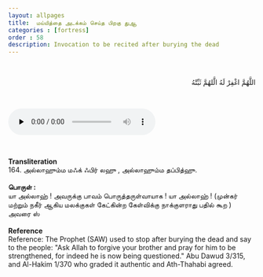 ```yaml
---
layout: allpages
title:  மய்யித்தை அடக்கம் செய்த பிறகு துஆ
categories : [fortress]
order : 58
description: Invocation to be recited after burying the dead
---
```


&nbsp;
<div class="arabictext" dir="RTL">

اللَّهُمَّ اغْفِرْ لَهُ الَّلهُمَّ ثَبِّتْهُ

</div>

&nbsp;


<audio controls  preload="none">
  <source src="{{ site.baseurl }}/audio/fortress/164.mp3" type="audio/mpeg">
Your browser does not support the audio element.
</audio>

&nbsp;

<div class="duaextra" tabindex="0"> <div onclick = "void(0)"><strong>Transliteration</strong></div> <div class="extra">
164. அல்லாஹும்ம மஃக் ஃபிர் லஹு , அல்லாஹும்ம தப்பித்ஹு.

</div> </div> &nbsp; 
<div class="duaextra" tabindex="0"> <div onclick = "void(0)"><strong> பொருள் : </strong></div> <div class="extra">
யா அல்லாஹ் !  அவருக்கு பாவம் பொருத்தருள்வாயாக !  யா அல்லாஹ் ! (முன்கர் மற்றும் நகீர் ஆகிய மலக்குகள் கேட்கின்ற கேள்விக்கு நாக்குளராது பதில் கூற ) அவரை ஸ்

</div> </div> &nbsp;
<div class="duaextra" tabindex="0"> <div onclick = "void(0)"><strong>Reference</strong></div> <div class="extra">
Reference: The Prophet (SAW) used to stop after burying the dead and say to the people: "Ask Allah to forgive your brother and pray for him to be strengthened, for indeed he is now being questioned." Abu Dawud 3/315, and Al-Hakim 1/370 who graded it authentic and Ath-Thahabi agreed.

</div> </div>
